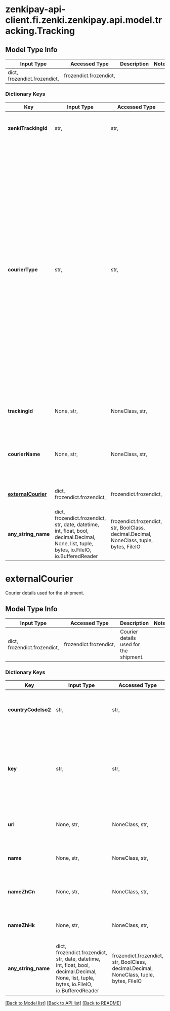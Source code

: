 # zenkipay-api-client.fi.zenki.zenkipay.api.model.tracking.Tracking

## Model Type Info
Input Type | Accessed Type | Description | Notes
------------ | ------------- | ------------- | -------------
dict, frozendict.frozendict,  | frozendict.frozendict,  |  | 

### Dictionary Keys
Key | Input Type | Accessed Type | Description | Notes
------------ | ------------- | ------------- | ------------- | -------------
**zenkiTrackingId** | str,  | str,  | Unique tracking identifier generated by Zenkipay. | 
**courierType** | str,  | str,  | Courier type used to deliver the product or service.  Possible values: * EXTERNAL - In case of using an existing courier company, it must be indicated that the shipment will be external and the trackingId field must be informed. * INTERNAL - In case of using the merchant&#x27;s own infrastructure to make the shipment, it must be indicated that the shipment will be internal and the courierName field must be informed. | must be one of ["EXTERNAL", "INTERNAL", ] 
**trackingId** | None, str,  | NoneClass, str,  | Unique tracking identifier generated by a courier. | [optional] 
**courierName** | None, str,  | NoneClass, str,  | Internal courier name of the merchant used to deliver the service or product. | [optional] 
**[externalCourier](#externalCourier)** | dict, frozendict.frozendict,  | frozendict.frozendict,  | Courier details used for the shipment. | [optional] 
**any_string_name** | dict, frozendict.frozendict, str, date, datetime, int, float, bool, decimal.Decimal, None, list, tuple, bytes, io.FileIO, io.BufferedReader | frozendict.frozendict, str, BoolClass, decimal.Decimal, NoneClass, tuple, bytes, FileIO | any string name can be used but the value must be the correct type | [optional]

# externalCourier

Courier details used for the shipment.

## Model Type Info
Input Type | Accessed Type | Description | Notes
------------ | ------------- | ------------- | -------------
dict, frozendict.frozendict,  | frozendict.frozendict,  | Courier details used for the shipment. | 

### Dictionary Keys
Key | Input Type | Accessed Type | Description | Notes
------------ | ------------- | ------------- | ------------- | -------------
**countryCodeIso2** | str,  | str,  | Unique country identifier, the definition of the ISO_3166-1 standard is used with 2 characters, see: https://en.wikipedia.org/wiki/ISO_3166-1_alpha-2 or https://www.iso.org/iso-3166-country-codes.html | 
**key** | str,  | str,  | Unique messaging identifier provided by Zenkipay:  Example of some couriers:   * 190135  139Express  http://www.139express.com/   * 190524  1688        https://www.1688.com/   * 190659  17EXP       https://www.17-exp.com/   * 190349  1TONG       http://www.1tongexpress.com/  To know the complete list of couriers see: https://developer.zenki.fi/global-v1/docs/zenkipay-recursos-catalogos-mensajerias-soportadas | 
**url** | None, str,  | NoneClass, str,  | Courier website.  To know the complete list of couriers see: https://developer.zenki.fi/global-v1/docs/zenkipay-recursos-catalogos-mensajerias-soportadas | [optional] 
**name** | None, str,  | NoneClass, str,  | Courier name.  To know the complete list of couriers see: https://developer.zenki.fi/global-v1/docs/zenkipay-recursos-catalogos-mensajerias-soportadas | [optional] 
**nameZhCn** | None, str,  | NoneClass, str,  | Courier name.  To know the complete list of couriers see: https://developer.zenki.fi/global-v1/docs/zenkipay-recursos-catalogos-mensajerias-soportadas | [optional] 
**nameZhHk** | None, str,  | NoneClass, str,  | Courier name.        To know the complete list of couriers see: https://developer.zenki.fi/global-v1/docs/zenkipay-recursos-catalogos-mensajerias-soportadas | [optional] 
**any_string_name** | dict, frozendict.frozendict, str, date, datetime, int, float, bool, decimal.Decimal, None, list, tuple, bytes, io.FileIO, io.BufferedReader | frozendict.frozendict, str, BoolClass, decimal.Decimal, NoneClass, tuple, bytes, FileIO | any string name can be used but the value must be the correct type | [optional]

[[Back to Model list]](../../README.md#documentation-for-models) [[Back to API list]](../../README.md#documentation-for-api-endpoints) [[Back to README]](../../README.md)

